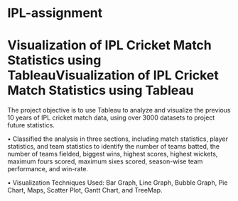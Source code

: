 # IPL-assignment

# Visualization of IPL Cricket Match Statistics using TableauVisualization of IPL Cricket Match Statistics using Tableau

The project objective is to use Tableau to analyze and visualize the previous 10 years of IPL cricket match data, using over 3000 datasets to project future statistics.

• Classified the analysis in three sections, including match statistics, player statistics, and team statistics to identify the number of teams batted, the number of teams fielded, biggest wins, highest scores, highest wickets, maximum fours scored, maximum sixes scored, season-wise team performance, and win-rate.

• Visualization Techniques Used: Bar Graph, Line Graph, Bubble Graph, Pie Chart, Maps, Scatter Plot, Gantt Chart, and TreeMap.
